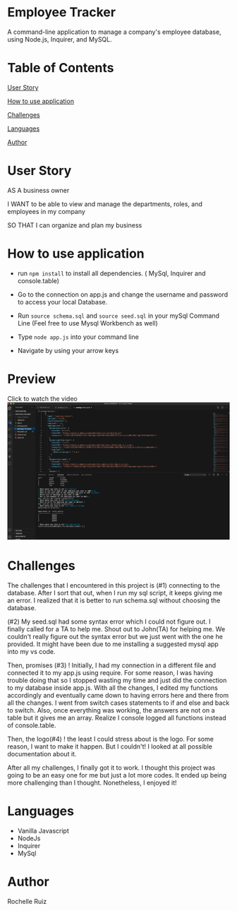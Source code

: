 # Employee Tracker

A command-line application to manage a company's employee database, using Node.js, Inquirer, and MySQL.

# Table of Contents 
[User Story](#UserStory)  

[How to use application](#How-to-use-application) 

[Challenges](#Challenges)

[Languages](#Languages) 

[Author](#Author) 

# User Story

AS A business owner

I WANT to be able to view and manage the departments, roles, and employees in my company

SO THAT I can organize and plan my business

# How to use application

* run  `npm install`
    to install all dependencies. ( MySql, Inquirer and console.table)

* Go to the connection on app.js and change the username and password to access your local Database.

* Run `source schema.sql` and `source seed.sql` in your mySql Command Line
(Feel free to use Mysql Workbench as well)

* Type `node app.js` into your command line

* Navigate by using your arrow keys

# Preview
Click to watch the video
[![Watch the video](screenshot.png)](https://youtu.be/u1yoJCDjK4A)


# Challenges

The challenges that I encountered in this project is (#1) connecting to the database. After I sort that out, when I run my sql script, it keeps giving me an error. I realized that it is better to run schema.sql without choosing the database. 

(#2) My seed.sql had some syntax error which I could not figure out. I finally called for a TA to help me. Shout out to John(TA) for helping me. We couldn't really figure out the syntax error but we just went with the one he provided. It might have been due to me installing a suggested mysql app into my vs code. 

Then, promises (#3) ! Initially, I had my connection in a different file and connected it to my app.js using require. For some reason, I was having trouble doing that so I stopped wasting my time and just did the connection to my database inside app.js. With all the changes, I edited my functions accordingly and eventually came down to having errors here and there from all the changes. I went from switch cases statements to if and else and back to switch. Also, once everything was working, the answers are not on a table but it gives me an array. Realize I console logged all functions instead of console.table.

Then, the logo(#4) ! the least I could stress about is the logo. For some reason, I want to make it happen. But I couldn't! I looked at all possible documentation about it.

After all my challenges, I finally got it to work. I thought this project was going to be an easy one for me but just a lot more codes. It ended up being more challenging than I thought. Nonetheless, I enjoyed it!


# Languages 

* Vanilla Javascript
* NodeJs
* Inquirer 
* MySql

# Author

Rochelle Ruiz
